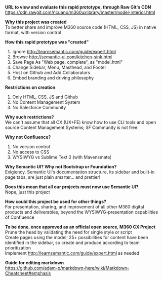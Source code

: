 **URL to view and evaluate this rapid prototype, through Raw Git's CDN**<br/>
https://cdn.rawgit.com/ncuano/m360uxlibrary/master/model-interior.html


**Why this project was created**<br/>
To better share and improve M360 source code (HTML, CSS, JS) in native format, with version control

**How this rapid prototype was "created"**<br/>
1) Ignore http://learnsemantic.com/guide/expert.html<br/>
2) Browse http://semantic-ui.com/kitchen-sink.html<br/>
3) Save Page As "Web page, complete", as "model.html"<br/>
4) Change Sidebar, Menu, Masthead, and Footer<br/>
5) Host on Github and Add Collaborators<br/>
6) Embed branding and driving philosophy

**Restrictions on creation**<br/>
1) Only HTML, CSS, JS and Github<br/>
2) No Content Management System<br/>
3) No Salesforce Community

**Why such restrictions?**<br/>
We can't assume that all CX (UX+FE) know how to use CLI tools and open source Content Management Systems; SF Community is not free

**Why not Confluence?**<br/>
1) No version control<br/>
2) No access to CSS<br/>
3) WYSIWYG vs Sublime Text 3 (with Mavensmate)

**Why Semantic UI? Why not Bootstrap or Foundation?**<br/>
Exigiency. Semantic UI's documentation structure, its sidebar and built-in page tabs, are just plain smarter... and prettier!<br/>

**Does this mean that all our projects must now use Semantic UI?**<br/>
Nope, just this project

**How could this project be used for other things?**<br/>
For presentation, sharing, and improvement of all other M360 digital products and deliverables, beyond the WYSIWYG-presentation capabilities of Confluence

**To be done, once approved as an official open source, M360 CX Project**<br/>
Prune the head by validating the need for single style or script<br/>
Create pages using the model; 25+ possibilities for content have been identified in the sidebar, so create and produce according to team prioritization<br/>
Implement http://learnsemantic.com/guide/expert.html as needed


**Guide for editing markdown**<br/>
https://github.com/adam-p/markdown-here/wiki/Markdown-Cheatsheet#emphasis